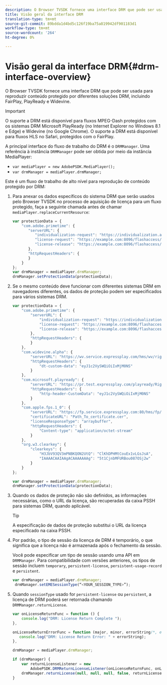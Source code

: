 ```yaml
---
description: O Browser TVSDK fornece uma interface DRM que pode ser usada para reproduzir conteúdo protegido por diferentes soluções DRM, incluindo FairPlay, PlayReady e Widevine.
title: Visão geral da interface DRM
translation-type: tm+mt
source-git-commit: 89bdda1d4bd5c126f19ba75a819942df901183d1
workflow-type: tm+mt
source-wordcount: '264'
ht-degree: 0%

---
```



# Visão geral da interface DRM{#drm-interface-overview}

O Browser TVSDK fornece uma interface DRM que pode ser usada para reproduzir conteúdo protegido por diferentes soluções DRM, incluindo FairPlay, PlayReady e Widevine.

<!--<a id="section_59994F2059B245E996E0776214804A0A"></a>-->

>[!IMPORTANT]
>
>O suporte a DRM está disponível para fluxos MPEG-Dash protegidos com os sistemas DRM Microsoft PlayReady (no Internet Explorer no Windows 8.1 e Edge) e Widevine (no Google Chrome). O suporte a DRM está disponível para fluxos HLS no Safari, protegidos com o FairPlay.

A principal interface do fluxo de trabalho do DRM é o `DRMManager`. Uma referência à instância `DRMManager` pode ser obtida por meio da instância MediaPlayer:

* `var mediaPlayer = new AdobePSDK.MediaPlayer();`
* `var drmManager = mediaPlayer.drmManager;`

<!--<a id="section_B7E8AD9A4D4F4BD9BA2A67ABC135D6F9"></a>-->

Este é um fluxo de trabalho de alto nível para reprodução de conteúdo protegido por DRM:

1. Para anexar os dados específicos do sistema DRM que serão usados pelo Browser TVSDK no processo de aquisição de licença para um fluxo protegido, faça a seguinte chamada antes de chamar `mediaPlayer.replaceCurrentResource`:

   ```js
   var protectionData = { 
       "com.adobe.primetime": { 
          "serverURL": { 
             "individualization-request": "https://individualization.adobe.com/flashaccess/i15n/v5", 
             "license-request": "https://example.com:8096/flashaccess/req", 
             "license-release": "https://example.com:8096/flashaccess/req" 
          }, 
          "httpRequestHeaders": { 
          } 
       } 
   }; 
   var drmManager = mediaPlayer.drmManager; 
   drmManager.setProtectionData(protectionData);
   ```

1. Se o mesmo conteúdo deve funcionar com diferentes sistemas DRM em navegadores diferentes, os dados de proteção podem ser especificados para vários sistemas DRM.

   ```js
   var protectionData = { 
       "com.adobe.primetime": { 
           "serverURL": { 
               "individualization-request": "https://individualization.adobe.com/flashaccess/i15n/v5", 
               "license-request": "https://example.com:8096/flashaccess/req", 
               "license-release": "https://example.com:8096/flashaccess/req" 
           }, 
           "httpRequestHeaders": { 
           } 
       }, 
       "com.widevine.alpha": { 
           "serverURL": "https://wv.service.expressplay.com/hms/wv/rights/?ExpressPlayToken=<token value>", 
           "httpRequestHeaders": { 
               "dt-custom-data": "eyJ1c2VySWQiOiIxMjM0NS" 
           } 
       }, 
       "com.microsoft.playready": { 
           "serverURL": "https://pr.test.expressplay.com/playready/RightsManager.asmx?ExpressPlayToken=<token value>", 
           "httpRequestHeaders": { 
               "http-header-CustomData": "eyJ1c2VySWQiOiIxMjM0NS" 
           } 
       }, 
       "com.apple.fps.1_0": { 
           "serverURL": "https://fp.service.expressplay.com:80/hms/fp/rights/?ExpressPlayToken=<token value>", 
           "certificateURL": "Path_To_certificate.cer", 
           "licenseResponseType": "arraybuffer", 
           "httpRequestHeaders": { 
               "Content-type": "application/octet-stream" 
           } 
       }, 
       "org.w3.clearkey": { 
           "clearkeys": { 
               "H3JbV93QV3mPNBKQON2UtQ": "ClKhDPHMtCouEx1vLGsJsA", 
               "IAAAACAAIAAgACAAAAAAAg": "5t1CjnbMFURBou087OSj2w" 
           } 
       } 
   }; 
   
   var drmManager = mediaPlayer.drmManager; 
   drmManager.setProtectionData(protectionData);
   ```

1. Quando os dados de proteção não são definidos, as informações necessárias, como o URL da licença, são recuperadas da caixa PSSH para sistemas DRM, quando aplicável.

   >[!TIP]
   >
   >A especificação de dados de proteção substitui o URL da licença especificado na caixa PSSH.

1. Por padrão, o tipo de sessão da licença de DRM é temporário, o que significa que a licença não é armazenada após o fechamento da sessão.

   Você pode especificar um tipo de sessão usando uma API em `DRMManager`.  Para compatibilidade com versões anteriores, os tipos de sessão incluem `temporary`, `persistent-license`, `persistent-usage-record` e `persistent`.

   ```js
   var drmManager = mediaPlayer.drmManager; 
    drmManager.setEMESessionType(“<YOUR_SESSION_TYPE>”); 
   ```

1. Quando `sessionType` usado for `persistent-license` ou `persistent`, a licença de DRM poderá ser retornada chamando `DRMManager.returnLicense`.

   ```js
   var onLicenseReturnFunc = function () { 
       console.log("DRM: License Return Complete "); 
   }, 
   
   onLicenseReturnErrorFunc = function (major, minor, errorString/*, errorServerUrl*/) { 
      console.log("DRM: License Return Error: " + errorString); 
   }, 
   
   drmManager = mediaPlayer.drmManager; 
   
   if (drmManager) { 
       var returnLicenseListener = new  
           AdobePSDK.DRMReturnLicenseListener(onLicenseReturnFunc, onLicenseReturnErrorFunc); 
       drmManager.returnLicense(null, null, null, false, returnLicenseListener, drmLicense.session); 
   }
   ```

